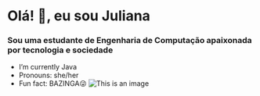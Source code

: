 # Olá! 👋, eu sou Juliana

### Sou uma estudante de Engenharia de Computação apaixonada por tecnologia e sociedade


- I’m currently Java                                 
- Pronouns: she/her
-  Fun fact: BAZINGA😜
![This is an image](https://myoctocat.com/assets/images/base-octocat.svg)
